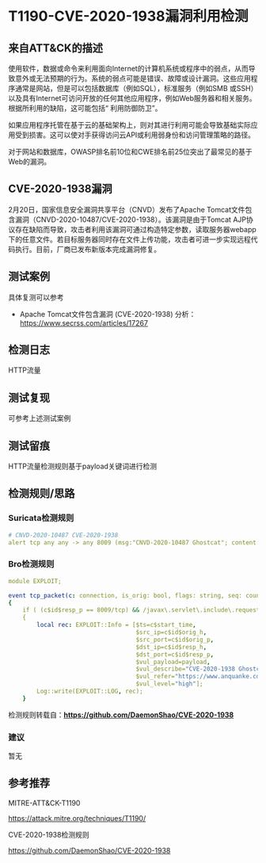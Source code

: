 # T1190-CVE-2020-1938漏洞利用检测

## 来自ATT&CK的描述

使用软件，数据或命令来利用面向Internet的计算机系统或程序中的弱点，从而导致意外或无法预期的行为。系统的弱点可能是错误、故障或设计漏洞。这些应用程序通常是网站，但是可以包括数据库（例如SQL），标准服务（例如SMB 或SSH）以及具有Internet可访问开放的任何其他应用程序，例如Web服务器和相关服务。根据所利用的缺陷，这可能包括“ 利用防御防卫”。

如果应用程序托管在基于云的基础架构上，则对其进行利用可能会导致基础实际应用受到损害。这可以使对手获得访问云API或利用弱身份和访问管理策略的路径。

对于网站和数据库，OWASP排名前10位和CWE排名前25位突出了最常见的基于Web的漏洞。

## CVE-2020-1938漏洞

2月20日，国家信息安全漏洞共享平台（CNVD）发布了Apache Tomcat文件包含漏洞（CNVD-2020-10487/CVE-2020-1938）。该漏洞是由于Tomcat AJP协议存在缺陷而导致，攻击者利用该漏洞可通过构造特定参数，读取服务器webapp下的任意文件。若目标服务器同时存在文件上传功能，攻击者可进一步实现远程代码执行。目前，厂商已发布新版本完成漏洞修复。

## 测试案例

具体复测可以参考

- Apache Tomcat文件包含漏洞 (CVE-2020-1938) 分析：<https://www.secrss.com/articles/17267>

## 检测日志

HTTP流量

## 测试复现

可参考上述测试案例

## 测试留痕

HTTP流量检测规则基于payload关键词进行检测

## 检测规则/思路

### Suricata检测规则

```yml
# CNVD-2020-10487 CVE-2020-1938
alert tcp any any -> any 8009 (msg:"CNVD-2020-10487 Ghostcat"; content:"javax|2e|servlet|2e|include|2e|request_uri"; content:"javax|2e|servlet|2e|include|2e|path_info"; content:"javax|2e|servlet|2e|include|2e|servlet_path"; reference:url,www.anquanke.com/post/id/199351; classtype:tomcat; sid:202002211; rev:1;)
```

### Bro检测规则

```yml
module EXPLOIT;

event tcp_packet(c: connection, is_orig: bool, flags: string, seq: count, ack: count, len: count, payload: string)
{
    if ( (c$id$resp_p == 8009/tcp) && /javax\.servlet\.include\.request_uri/ in payload && /javax\.servlet\.include\.path_info/ in payload && /javax\.servlet\.include\.servlet_path/ in payload)
    {
        local rec: EXPLOIT::Info = [$ts=c$start_time,
                                    $src_ip=c$id$orig_h,
                                    $src_port=c$id$orig_p,
                                    $dst_ip=c$id$resp_h,
                                    $dst_port=c$id$resp_p,
                                    $vul_payload=payload,
                                    $vul_describe="CVE-2020-1938 Ghostcat",
                                    $vul_refer="https://www.anquanke.com/post/id/199351",
                                    $vul_level="high"];
        Log::write(EXPLOIT::LOG, rec);
    }
```

检测规则转载自：**<https://github.com/DaemonShao/CVE-2020-1938>**

### 建议

暂无

## 参考推荐

MITRE-ATT&CK-T1190

<https://attack.mitre.org/techniques/T1190/>

CVE-2020-1938检测规则

<https://github.com/DaemonShao/CVE-2020-1938>
